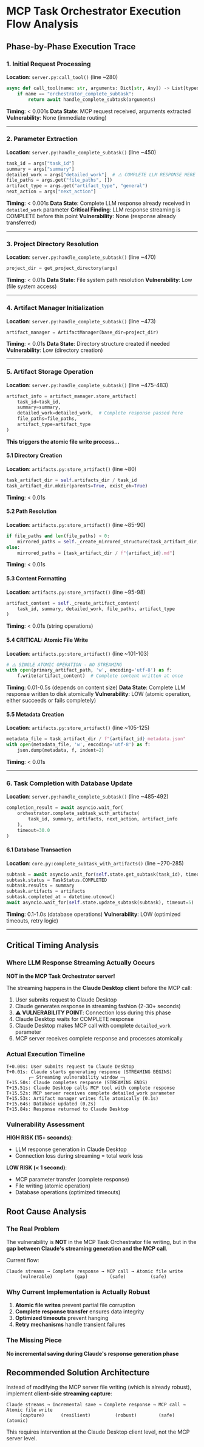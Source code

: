 # MCP Task Orchestrator Execution Flow Analysis

## Phase-by-Phase Execution Trace

### 1. Initial Request Processing
**Location**: `server.py:call_tool()` (line ~280)
```python
async def call_tool(name: str, arguments: Dict[str, Any]) -> List[types.TextContent]:
    if name == "orchestrator_complete_subtask":
        return await handle_complete_subtask(arguments)
```

**Timing**: < 0.001s
**Data State**: MCP request received, arguments extracted
**Vulnerability**: None (immediate routing)

---

### 2. Parameter Extraction
**Location**: `server.py:handle_complete_subtask()` (line ~450)
```python
task_id = args["task_id"]
summary = args["summary"]
detailed_work = args["detailed_work"]  # ⚠️ COMPLETE LLM RESPONSE HERE
file_paths = args.get("file_paths", [])
artifact_type = args.get("artifact_type", "general")
next_action = args["next_action"]
```

**Timing**: < 0.001s
**Data State**: Complete LLM response already received in `detailed_work` parameter
**Critical Finding**: LLM response streaming is COMPLETE before this point
**Vulnerability**: None (response already transferred)

---

### 3. Project Directory Resolution
**Location**: `server.py:handle_complete_subtask()` (line ~470)
```python
project_dir = get_project_directory(args)
```

**Timing**: < 0.01s
**Data State**: File system path resolution
**Vulnerability**: Low (file system access)

---

### 4. Artifact Manager Initialization
**Location**: `server.py:handle_complete_subtask()` (line ~473)
```python
artifact_manager = ArtifactManager(base_dir=project_dir)
```

**Timing**: < 0.01s
**Data State**: Directory structure created if needed
**Vulnerability**: Low (directory creation)

---

### 5. Artifact Storage Operation
**Location**: `server.py:handle_complete_subtask()` (line ~475-483)
```python
artifact_info = artifact_manager.store_artifact(
    task_id=task_id,
    summary=summary,
    detailed_work=detailed_work,  # Complete response passed here
    file_paths=file_paths,
    artifact_type=artifact_type
)
```

**This triggers the atomic file write process...**

#### 5.1 Directory Creation
**Location**: `artifacts.py:store_artifact()` (line ~80)
```python
task_artifact_dir = self.artifacts_dir / task_id
task_artifact_dir.mkdir(parents=True, exist_ok=True)
```
**Timing**: < 0.01s

#### 5.2 Path Resolution
**Location**: `artifacts.py:store_artifact()` (line ~85-90)
```python
if file_paths and len(file_paths) > 0:
    mirrored_paths = self._create_mirrored_structure(task_artifact_dir, file_paths, artifact_id)
else:
    mirrored_paths = [task_artifact_dir / f"{artifact_id}.md"]
```
**Timing**: < 0.01s

#### 5.3 Content Formatting
**Location**: `artifacts.py:store_artifact()` (line ~95-98)
```python
artifact_content = self._create_artifact_content(
    task_id, summary, detailed_work, file_paths, artifact_type
)
```
**Timing**: < 0.01s (string operations)

#### 5.4 **CRITICAL: Atomic File Write**
**Location**: `artifacts.py:store_artifact()` (line ~101-103)
```python
# ⚠️ SINGLE ATOMIC OPERATION - NO STREAMING
with open(primary_artifact_path, 'w', encoding='utf-8') as f:
    f.write(artifact_content)  # Complete content written at once
```
**Timing**: 0.01-0.5s (depends on content size)
**Data State**: Complete LLM response written to disk atomically
**Vulnerability**: LOW (atomic operation, either succeeds or fails completely)

#### 5.5 Metadata Creation
**Location**: `artifacts.py:store_artifact()` (line ~105-125)
```python
metadata_file = task_artifact_dir / f"{artifact_id}_metadata.json"
with open(metadata_file, 'w', encoding='utf-8') as f:
    json.dump(metadata, f, indent=2)
```
**Timing**: < 0.01s

---

### 6. Task Completion with Database Update
**Location**: `server.py:handle_complete_subtask()` (line ~485-492)
```python
completion_result = await asyncio.wait_for(
    orchestrator.complete_subtask_with_artifacts(
        task_id, summary, artifacts, next_action, artifact_info
    ),
    timeout=30.0
)
```

#### 6.1 Database Transaction
**Location**: `core.py:complete_subtask_with_artifacts()` (line ~270-285)
```python
subtask = await asyncio.wait_for(self.state.get_subtask(task_id), timeout=5)
subtask.status = TaskStatus.COMPLETED
subtask.results = summary
subtask.artifacts = artifacts
subtask.completed_at = datetime.utcnow()
await asyncio.wait_for(self.state.update_subtask(subtask), timeout=5)
```
**Timing**: 0.1-1.0s (database operations)
**Vulnerability**: LOW (optimized timeouts, retry logic)

---

## Critical Timing Analysis

### Where LLM Response Streaming Actually Occurs
**NOT in the MCP Task Orchestrator server!**

The streaming happens in the **Claude Desktop client** before the MCP call:
1. User submits request to Claude Desktop
2. Claude generates response in streaming fashion (2-30+ seconds)
3. **⚠️ VULNERABILITY POINT**: Connection loss during this phase
4. Claude Desktop waits for COMPLETE response
5. Claude Desktop makes MCP call with complete `detailed_work` parameter
6. MCP server receives complete response and processes atomically

### Actual Execution Timeline

```
T+0.00s: User submits request to Claude Desktop
T+0.01s: Claude starts generating response (STREAMING BEGINS)
        ┌─ Streaming vulnerability window ─┐
T+15.50s: Claude completes response (STREAMING ENDS)
T+15.51s: Claude Desktop calls MCP tool with complete response
T+15.52s: MCP server receives complete detailed_work parameter
T+15.53s: Artifact manager writes file atomically (0.1s)
T+15.64s: Database updated (0.2s)
T+15.84s: Response returned to Claude Desktop
```

### Vulnerability Assessment

**HIGH RISK (15+ seconds)**:
- LLM response generation in Claude Desktop
- Connection loss during streaming = total work loss

**LOW RISK (< 1 second)**:
- MCP parameter transfer (complete response)
- File writing (atomic operation)
- Database operations (optimized timeouts)

## Root Cause Analysis

### The Real Problem
The vulnerability is **NOT** in the MCP Task Orchestrator file writing, but in the **gap between Claude's streaming generation and the MCP call**.

Current flow:
```
Claude streams → Complete response → MCP call → Atomic file write
     (vulnerable)        (gap)        (safe)         (safe)
```

### Why Current Implementation is Actually Robust
1. **Atomic file writes** prevent partial file corruption
2. **Complete response transfer** ensures data integrity
3. **Optimized timeouts** prevent hanging
4. **Retry mechanisms** handle transient failures

### The Missing Piece
**No incremental saving during Claude's response generation phase**

## Recommended Solution Architecture

Instead of modifying the MCP server file writing (which is already robust), implement **client-side streaming capture**:

```
Claude streams → Incremental save → Complete response → MCP call → Atomic file write
     (capture)      (resilient)         (robust)        (safe)      (atomic)
```

This requires intervention at the Claude Desktop client level, not the MCP server level.
